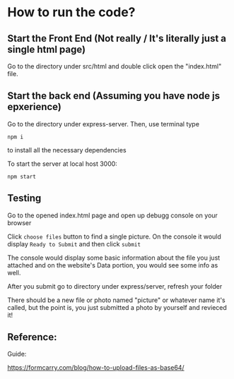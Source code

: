# How to run the code?

## Start the Front End (Not really / It's literally just a single html page)

Go to the directory under src/html and double click open the "index.html" file.

## Start the back end (Assuming you have node js epxerience)

Go to the directory under express-server. Then, use terminal type

```
npm i
```

to install all the necessary dependencies

To start the server at local host 3000: 
```
npm start
```
## Testing

Go to the opened index.html page and open up debugg console on your browser

Click ```choose files``` button to find a single picture. On the console it would display ```Ready to Submit```
and then click ```submit```

The console would display some basic information about the file you just attached and on the website's Data portion, you would see some info as well.

After you submit go to directory under express/server, refresh your folder

There should be a new file or photo named "picture" or whatever name it's called, but the point is, you just submitted a photo by yourself and revieced it!

## Reference:

Guide:

https://formcarry.com/blog/how-to-upload-files-as-base64/



